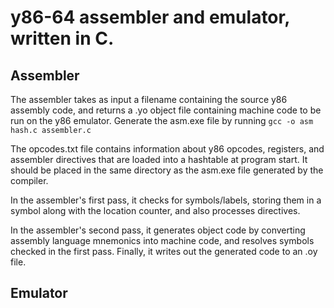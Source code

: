 # y86-64 assembler and emulator, written in C.

## Assembler
The assembler takes as input a filename containing the source y86 assembly code, and returns a .yo object file containing machine code to be run on the y86 emulator. Generate the asm.exe file by running ```gcc -o asm hash.c assembler.c```

The opcodes.txt file contains information about y86 opcodes, registers, and assembler directives that are loaded into a hashtable at program start. It should be placed in the same directory as the asm.exe file generated by the compiler.

In the assembler's first pass, it checks for symbols/labels, storing them in a symbol along with the location counter, and also processes directives.

In the assembler's second pass, it generates object code by converting assembly language mnemonics into machine code, and resolves symbols checked in the first pass. Finally, it writes out the generated code to an .oy file.
## Emulator
